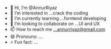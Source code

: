- 👋 Hi, I’m @AnnurRiyaz 
- 👀 I’m interested in ...crack the coding
- 🌱 I’m currently learning ...forntend developing
- 💞️ I’m looking to collaborate on ...UI and UX 
- 📫 How to reach me ...annurriyaz@gmail.com
- 😄 Pronouns: ...
- ⚡ Fun fact: ...

<!---
AnnurRiyaz/AnnurRiyaz is a ✨ special ✨ repository because its `README.md` (this file) appears on your GitHub profile.
You can click the Preview link to take a look at your changes.
--->
